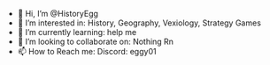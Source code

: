 - 👋 Hi, I’m @HistoryEgg
- 👀 I’m interested in: History, Geography, Vexiology, Strategy Games
- 🌱 I’m currently learning: help me
- 💞️ I’m looking to collaborate on: Nothing Rn
- 📫 How to Reach me: Discord: eggy01

<!---
HistoryEgg/HistoryEgg is a ✨ special ✨ repository because its `README.md` (this file) appears on your GitHub profile.
You can click the Preview link to take a look at your changes.
--->
